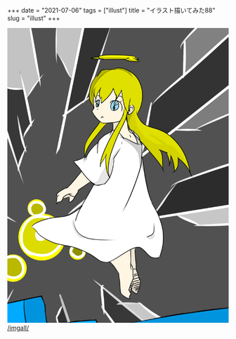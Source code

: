 +++
date = "2021-07-06"
tags = ["illust"]
title = "イラスト描いてみた88"
slug = "illust"
+++

![](/img/yui_88.png)
[/imgall/](/imgall/)


